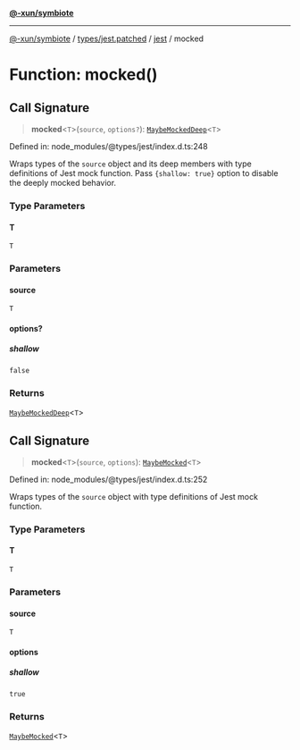 [**@-xun/symbiote**](../../../../../README.md)

***

[@-xun/symbiote](../../../../../README.md) / [types/jest.patched](../../../README.md) / [jest](../README.md) / mocked

# Function: mocked()

## Call Signature

> **mocked**\<`T`\>(`source`, `options?`): [`MaybeMockedDeep`](../type-aliases/MaybeMockedDeep.md)\<`T`\>

Defined in: node\_modules/@types/jest/index.d.ts:248

Wraps types of the `source` object and its deep members with type definitions
of Jest mock function. Pass `{shallow: true}` option to disable the deeply
mocked behavior.

### Type Parameters

#### T

`T`

### Parameters

#### source

`T`

#### options?

##### shallow

`false`

### Returns

[`MaybeMockedDeep`](../type-aliases/MaybeMockedDeep.md)\<`T`\>

## Call Signature

> **mocked**\<`T`\>(`source`, `options`): [`MaybeMocked`](../type-aliases/MaybeMocked.md)\<`T`\>

Defined in: node\_modules/@types/jest/index.d.ts:252

Wraps types of the `source` object with type definitions of Jest mock function.

### Type Parameters

#### T

`T`

### Parameters

#### source

`T`

#### options

##### shallow

`true`

### Returns

[`MaybeMocked`](../type-aliases/MaybeMocked.md)\<`T`\>
